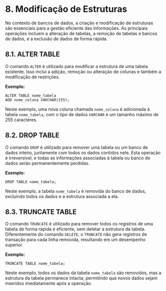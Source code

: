 # 8. Modificação de Estruturas

No contexto de bancos de dados, a criação e modificação de estruturas são essenciais para a gestão eficiente das informações. As principais operações incluem a alteração de tabelas, a remoção de tabelas e bancos de dados, e a exclusão de dados de forma rápida.

## 8.1. ALTER TABLE

O comando `ALTER` é utilizado para modificar a estrutura de uma tabela existente. Isso inclui a adição, remoção ou alteração de colunas e também a modificação de restrições.

**Exemplo:**

```
ALTER TABLE nome_tabela 
ADD nome_coluna VARCHAR(255);
```

Neste exemplo, uma nova coluna chamada `nome_coluna` é adicionada à tabela `nome_tabela`, com o tipo de dados `VARCHAR` e um tamanho máximo de 255 caracteres.

## 8.2. DROP TABLE

O comando `DROP` é utilizado para remover uma tabela ou um banco de dados inteiro, juntamente com todos os dados contidos nele. Esta operação é irreversível, e todas as informações associadas à tabela ou banco de dados serão permanentemente perdidas.

**Exemplo:**

```
DROP TABLE nome_tabela;
```

Neste exemplo, a tabela `nome_tabela` é removida do banco de dados, excluindo todos os dados e a estrutura associada a ela.

## 8.3. TRUNCATE TABLE

O comando `TRUNCATE` é utilizado para remover todos os registros de uma tabela de forma rápida e eficiente, sem deletar a estrutura da tabela. Diferentemente do comando `DELETE`, o `TRUNCATE` não gera registros de transação para cada linha removida, resultando em um desempenho superior.

**Exemplo:**

```
TRUNCATE TABLE nome_tabela;
```

Neste exemplo, todos os dados da tabela `nome_tabela` são removidos, mas a estrutura da tabela permanece intacta, permitindo que novos dados sejam inseridos imediatamente após a operação.